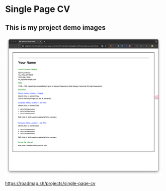 # Single Page CV

## This is my project demo images
![](./img.png)


https://roadmap.sh/projects/single-page-cv
